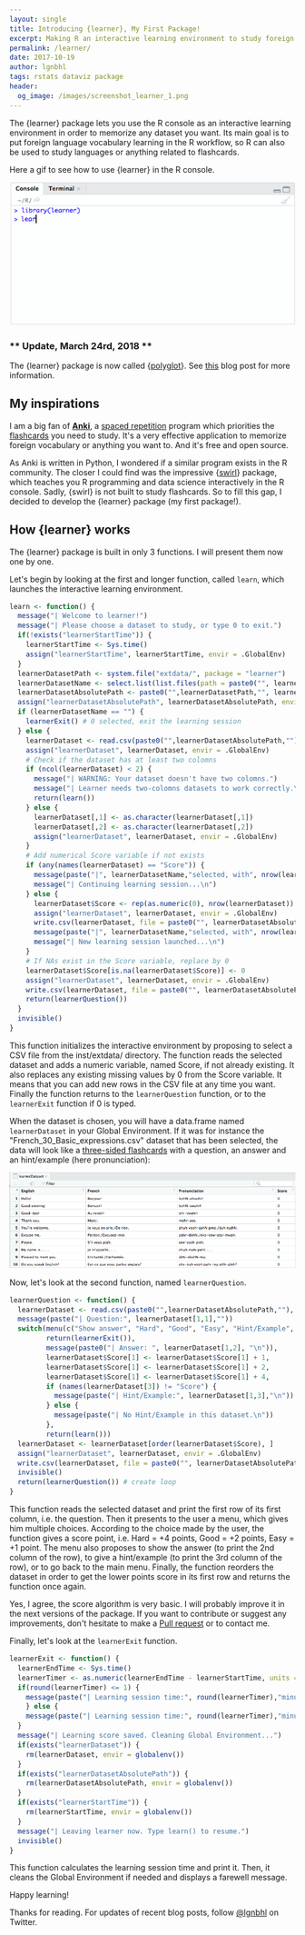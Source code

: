 ```yaml
---
layout: single
title: Introducing {learner}, My First Package!
excerpt: Making R an interactive learning environment to study foreign vocabulary directly in the R console.
permalink: /learner/
date: 2017-10-19
author: lgnbhl
tags: rstats dataviz package
header:
  og_image: /images/screenshot_learner_1.png
---
```


The {learner} package lets you use the R console as an interactive learning environment in order to memorize any dataset you want. Its main goal is to put foreign language vocabulary learning in the R workflow, so R can also be used to study languages or anything related to flashcards.

Here a gif to see how to use {learner} in the R console.

![center](/images/screenshot_learner.gif)

### ** Update, March 24rd, 2018 **

The {learner} package is now called {[polyglot](https://CRAN.R-project.org/package=polyglot)}. See [this](http://felixluginbuhl.com/polyglot/) blog post for more information.

## My inspirations

I am a big fan of [**Anki**](https://apps.ankiweb.net/), a [spaced repetition](https://en.wikipedia.org/wiki/Spaced_repetition) program which priorities the [flashcards](https://en.wikipedia.org/wiki/Flashcard) you need to study. It's a very effective application to memorize foreign vocabulary or anything you want to. And it's free and open source. 

As Anki is written in Python, I wondered if a similar program exists in the R community. The closer I could find was the impressive {[swirl](http://swirlstats.com/)} package, which teaches you R programming and data science interactively in the R console. Sadly, {swirl} is not built to study flashcards. So to fill this gap, I decided to develop the {learner} package (my first package!). 

## How {learner} works

The {learner} package is built in only 3 functions. I will present them now one by one.

Let's begin by looking at the first and longer function, called ```learn```, which launches the interactive learning environment.

``` r
learn <- function() {
  message("| Welcome to learner!")
  message("| Please choose a dataset to study, or type 0 to exit.")
  if(!exists("learnerStartTime")) {
    learnerStartTime <- Sys.time()
    assign("learnerStartTime", learnerStartTime, envir = .GlobalEnv)
  }
  learnerDatasetPath <- system.file("extdata/", package = "learner")
  learnerDatasetName <- select.list(list.files(path = paste0("", learnerDatasetPath, "")))
  learnerDatasetAbsolutePath <- paste0("",learnerDatasetPath,"", learnerDatasetName,"")
  assign("learnerDatasetAbsolutePath", learnerDatasetAbsolutePath, envir = .GlobalEnv)
  if (learnerDatasetName == "") {
    learnerExit() # 0 selected, exit the learning session
  } else {
    learnerDataset <- read.csv(paste0("",learnerDatasetAbsolutePath,""), stringsAsFactors = FALSE)
    assign("learnerDataset", learnerDataset, envir = .GlobalEnv)
    # Check if the dataset has at least two colomns
    if (ncol(learnerDataset) < 2) {
      message("| WARNING: Your dataset doesn't have two colomns.")
      message("| Learner needs two-colomns datasets to work correctly.\n")
      return(learn())
    } else {
      learnerDataset[,1] <- as.character(learnerDataset[,1])
      learnerDataset[,2] <- as.character(learnerDataset[,2])
      assign("learnerDataset", learnerDataset, envir = .GlobalEnv)
    }
    # Add numerical Score variable if not exists
    if (any(names(learnerDataset) == "Score")) {
      message(paste("|", learnerDatasetName,"selected, with", nrow(learnerDataset),"rows."))
      message("| Continuing learning session...\n")
    } else {
      learnerDataset$Score <- rep(as.numeric(0), nrow(learnerDataset))
      assign("learnerDataset", learnerDataset, envir = .GlobalEnv)
      write.csv(learnerDataset, file = paste0("", learnerDatasetAbsolutePath, ""), row.names = FALSE)
      message(paste("|", learnerDatasetName,"selected, with", nrow(learnerDataset),"rows."))
      message("| New learning session launched...\n")
    }
    # If NAs exist in the Score variable, replace by 0
    learnerDataset$Score[is.na(learnerDataset$Score)] <- 0
    assign("learnerDataset", learnerDataset, envir = .GlobalEnv)
    write.csv(learnerDataset, file = paste0("", learnerDatasetAbsolutePath, ""), row.names = FALSE)
    return(learnerQuestion())
  }
  invisible()
}
```

This function initializes the interactive environment by proposing to select a CSV file from the inst/extdata/ directory. The function reads the selected dataset and adds a numeric variable, named Score, if not already existing. It also replaces any existing missing values by 0 from the Score variable. It means that you can add new rows in the CSV file at any time you want. Finally the function returns to the ```learnerQuestion``` function, or to the ```learnerExit``` function if 0 is typed.

When the dataset is chosen, you will have a data.frame named ```learnerDataset``` in your Global Environment. If it was for instance the "French_30_Basic_expressions.csv" dataset that has been selected, the data will look like a [three-sided flashcards](https://en.wikipedia.org/wiki/Flashcard#Three-sided_cards) with a question, an answer and an hint/example (here pronunciation):

![center](/images/screenshot_learner_2.png)

Now, let's look at the second function, named ```learnerQuestion```.

``` r
learnerQuestion <- function() {
  learnerDataset <- read.csv(paste0("",learnerDatasetAbsolutePath,""), stringsAsFactors = FALSE)
  message(paste("| Question:", learnerDataset[1,1],""))
  switch(menu(c("Show answer", "Hard", "Good", "Easy", "Hint/Example", "Back to menu")) + 1,
         return(learnerExit()),
         message(paste0("| Answer: ", learnerDataset[1,2], "\n")),
         learnerDataset$Score[1] <- learnerDataset$Score[1] + 1,
         learnerDataset$Score[1] <- learnerDataset$Score[1] + 2,
         learnerDataset$Score[1] <- learnerDataset$Score[1] + 4,
         if (names(learnerDataset[3]) != "Score") {
           message(paste("| Hint/Example:", learnerDataset[1,3],"\n"))
         } else {
           message(paste("| No Hint/Example in this dataset.\n"))
         },
         return(learn()))
  learnerDataset <- learnerDataset[order(learnerDataset$Score), ]
  assign("learnerDataset", learnerDataset, envir = .GlobalEnv)
  write.csv(learnerDataset, file = paste0("", learnerDatasetAbsolutePath, ""), row.names = FALSE)
  invisible()
  return(learnerQuestion()) # create loop
}
```

This function reads the selected dataset and print the first row of its first column, i.e. the question. Then it presents to the user a menu, which gives him multiple choices. According to the choice made by the user, the function gives a score point, i.e. Hard = +4 points, Good = +2 points, Easy = +1 point. The menu also proposes to show the answer (to print the 2nd column of the row), to give a hint/example (to print the 3rd column of the row), or to go back to the main menu. Finally, the function reorders the dataset in order to get the lower points score in its first row and returns the function once again.

Yes, I agree, the score algorithm is very basic. I will probably improve it in the next versions of the package. If you want to contribute or suggest any improvements, don't hesitate to make a [Pull request](https://github.com/lgnbhl/learner/pulls) or to contact me.

Finally, let's look at the ```learnerExit``` function.

``` r
learnerExit <- function() {
  learnerEndTime <- Sys.time()
  learnerTimer <- as.numeric(learnerEndTime - learnerStartTime, units = "mins")
  if(round(learnerTimer) <= 1) {
    message(paste("| Learning session time:", round(learnerTimer),"minute."))
    } else {
    message(paste("| Learning session time:", round(learnerTimer),"minutes."))
  }
  message("| Learning score saved. Cleaning Global Environment...")
  if(exists("learnerDataset")) {
    rm(learnerDataset, envir = globalenv())
  }
  if(exists("learnerDatasetAbsolutePath")) {
    rm(learnerDatasetAbsolutePath, envir = globalenv())
  }
  if(exists("learnerStartTime")) {
    rm(learnerStartTime, envir = globalenv())
  }
  message("| Leaving learner now. Type learn() to resume.")
  invisible()
}
```

This function calculates the learning session time and print it. Then, it cleans the Global Environment if needed and displays a farewell message.

Happy learning!

Thanks for reading. For updates of recent blog posts, follow [@lgnbhl](https://twitter.com/lgnbhl) on Twitter.
